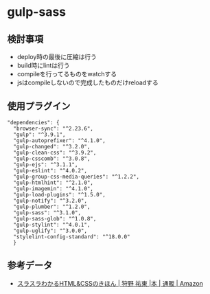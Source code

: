 # gulp-sass

## 検討事項
- deploy時の最後に圧縮は行う
- build時にlintは行う
- compileを行ってるものをwatchする
- jsはcompileしないので完成したものだけreloadする

## 使用プラグイン
```
"dependencies": {
  "browser-sync": "^2.23.6",
  "gulp": "^3.9.1",
  "gulp-autoprefixer": "^4.1.0",
  "gulp-changed": "^3.2.0",
  "gulp-clean-css": "^3.9.2",
  "gulp-csscomb": "^3.0.8",
  "gulp-ejs": "^3.1.1",
  "gulp-eslint": "^4.0.2",
  "gulp-group-css-media-queries": "^1.2.2",
  "gulp-htmlhint": "^2.1.0",
  "gulp-imagemin": "^4.1.0",
  "gulp-load-plugins": "^1.5.0",
  "gulp-notify": "^3.2.0",
  "gulp-plumber": "^1.2.0",
  "gulp-sass": "^3.1.0",
  "gulp-sass-glob": "^1.0.8",
  "gulp-stylint": "^4.0.1",
  "gulp-uglify": "^3.0.0",
  "stylelint-config-standard": "^18.0.0"
  }
```

## 参考データ
- [スラスラわかるHTML&CSSのきほん | 狩野 祐東 |本 | 通販 | Amazon](https://www.amazon.co.jp/%E3%82%B9%E3%83%A9%E3%82%B9%E3%83%A9%E3%82%8F%E3%81%8B%E3%82%8BHTML-CSS%E3%81%AE%E3%81%8D%E3%81%BB%E3%82%93-%E7%8B%A9%E9%87%8E-%E7%A5%90%E6%9D%B1/dp/4797372966)
